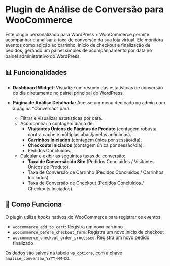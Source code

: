# Plugin de Análise de Conversão para WooCommerce

Este plugin personalizado para WordPress + WooCommerce permite acompanhar e analisar a taxa de conversão da sua loja virtual. Ele monitora eventos como adição ao carrinho, início de checkout e finalização de pedidos, gerando um painel simples de acompanhamento por data no painel administrativo do WordPress.

## 📊 Funcionalidades

- **Dashboard Widget:** Visualize um resumo das estatísticas de conversão do dia diretamente no painel principal do WordPress.

- **Página de Análise Detalhada:** Acesse um menu dedicado no admin com a página “Conversão” para:
  - Filtrar e visualizar estatísticas por data.
  - Acompanhar a contagem diária de:
    - **Visitantes Únicos de Páginas de Produto** (contagem robusta contra cache e múltiplas abas/janelas anônimas).
    - **Carrinhos Iniciados** (contagem única por sessão/dia).
    - **Checkouts Iniciados** (contagem única por sessão/dia).
    - Pedidos Concluídos.
  - Calcular e exibir as seguintes taxas de conversão:
    - **Taxa de Conversão do Site** (Pedidos Concluídos / Visitantes Únicos de Produto).
    - Taxa de Conversão de Carrinho (Pedidos Concluídos / Carrinhos Iniciados).
    - Taxa de Conversão de Checkout (Pedidos Concluídos / Checkouts Iniciados).

## 🚀 Como Funciona

O plugin utiliza *hooks* nativos do WooCommerce para registrar os eventos:
- `woocommerce_add_to_cart`: Registra um novo carrinho
- `woocommerce_before_checkout_form`: Registra um novo início de checkout
- `woocommerce_checkout_order_processed`: Registra um novo pedido finalizado

Os dados são salvos na tabela `wp_options`, com a chave `analise_conversao_YYYY-MM-DD`.